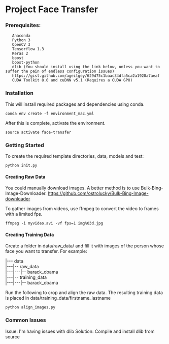 # Project Face Transfer

### Prerequisites:
 ```
    Anaconda
    Python 3
    OpenCV 3
    Tensorflow 1.3
    Keras 2
    boost
    boost-python
    dlib (You should install using the link below, unless you want to suffer the pain of endless configuration issues) 
    https://gist.github.com/ageitgey/629d75c1baac34dfa5ca2a1928a7aeaf
    CUDA Toolkit 8.0 and cuDNN v5.1 (Requires a CUDA GPU)
```
### Installation
This will install required packages and dependencies using conda.
```
conda env create -f environment_mac.yml
```
After this is complete, activate the environment.
```
source activate face-transfer
```
### Getting Started
To create the required template directories, data, models and test:
```
python init.py
```
#### Creating Raw Data
You could manually download images. A better method is to use Bulk-Bing-Image-Downloader.
https://github.com/ostrolucky/Bulk-Bing-Image-downloader

To gather images from videos, use ffmpeg to convert the video to frames with a limited fps.
```
ffmpeg -i myvideo.avi -vf fps=1 img%03d.jpg
```
#### Creating Training Data
Create a folder in data/raw_data/ and fill it with images of the person whose face you want to transfer. For example:  

|--- data  
|---|-- raw_data  
|---|---|-- barack_obama  
|---|-- training_data  
|---|---|-- barack_obama  

Run the following to crop and align the raw data. The resulting training data is placed in data/training_data/firstname_lastname
```
python align_images.py
```
### Common Issues
Issue: I'm having issues with dlib
Solution: Compile and install dlib from source

